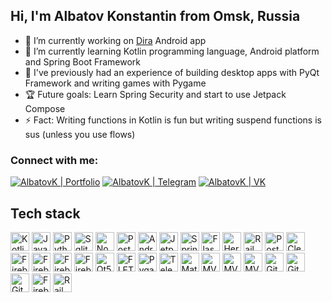 ## Hi, I'm Albatov Konstantin from Omsk, Russia

- 🔭 I’m currently working on [Dira](https://github.com/AlbatovK/Dira) Android app
- 🌱 I’m currently learning Kotlin programming language, Android platform and Spring Boot Framework
- 🔨 I've previously had an experience of building desktop apps with PyQt Framework and writing games with Pygame
- 🏆 Future goals: Learn Spring Security and start to use Jetpack Compose
- ⚡ Fact: Writing functions in Kotlin is fun but writing suspend functions is sus (unless you use flows)


### Connect with me:

[<img alt="AlbatovK | Portfolio" src="https://img.shields.io/badge/GitHub%20Pages-222222?logo=Jekyll&style=for-the-badge" />][website]
[<img alt="AlbatovK | Telegram" src="https://img.shields.io/badge/-Telegram-2CA5E0.svg?logo=telegram&style=for-the-badge" />][telegram]
[<img alt="AlbatovK | VK" src="https://img.shields.io/badge/-Vk-2D2F37.svg?logo=vk&style=for-the-badge" />][vk]

[website]: https://albatovk.github.io
[vk]: https://vk.com/stormthatsapproaching
[telegram]: https://t.me/iatstiapbcii


## Tech stack
<img  alt="Kotlin" height="30px" src="https://img.shields.io/static/v1?label=&message=KOTLIN&color=purple&style=for-the-badge" /> <img  alt="Java" height="30px" src="https://img.shields.io/static/v1?label=&message=Java&color=orange&style=for-the-badge" /> <img  alt="Python" height="30px" src="https://img.shields.io/static/v1?label=&message=Python&color=blue&style=for-the-badge" /> <img  alt="Sqlite" height="30px" src="https://img.shields.io/static/v1?label=&message=SQLite&color=red&style=for-the-badge" /> <img  alt="NoSql" height="30px" src="https://img.shields.io/static/v1?label=&message=NoSql&color=gray&style=for-the-badge" /> <img  alt="PostgreSQL" height="30px" src="https://img.shields.io/static/v1?label=&message=PostgreSQL&color=blue&style=for-the-badge" /> <img  alt="Android" height="30px" src="https://img.shields.io/static/v1?label=&message=Android&color=green&style=for-the-badge" />  <img  alt="Jetpack" height="30px" src="https://img.shields.io/static/v1?label=&message=Android Jetpack&color=brown&style=for-the-badge" /> <img  alt="Spring" height="30px" src="https://img.shields.io/static/v1?label=&message=Spring Web&color=darkgreen&style=for-the-badge" /> <img  alt="Flask" height="30px" src="https://img.shields.io/static/v1?label=&message=Flask&color=blue&style=for-the-badge" /> <img  alt="Heroku" height="30px" src="https://img.shields.io/static/v1?label=&message=Heroku&color=magenta&style=for-the-badge" /> <img  alt="Railway" height="30px" src="https://img.shields.io/static/v1?label=&message=Railway&color=white&style=for-the-badge" /> <img  alt="Postman" height="30px" src="https://img.shields.io/static/v1?label=&message=Postman&color=darkorange&style=for-the-badge" /> <img  alt="Clean Architecture" height="30px" src="https://img.shields.io/static/v1?label=&message=Clean Architecture&color=brown&style=for-the-badge" /> <img  alt="Firebase" height="30px" src="https://img.shields.io/static/v1?label=&message=Firebase&color=yellow&style=for-the-badge" /> <img  alt="Firebase" height="30px" src="https://img.shields.io/static/v1?label=&message=Firebase Firestore&color=turquoise&style=for-the-badge" /> <img  alt="Firebase Authentication" height="30px" src="https://img.shields.io/static/v1?label=&message=Firebase Auth&color=purpel&style=for-the-badge" /> <img  alt="Firebase analytics" height="30px" src="https://img.shields.io/static/v1?label=&message=Firebase Analytics&color=blue&style=for-the-badge" /> <img  alt="Qt5" height="30px" src="https://img.shields.io/static/v1?label=&message=Qt5&color=green&style=for-the-badge" /> <img  alt="FLET" height="30px" src="https://img.shields.io/static/v1?label=&message=FLET&color=purple&style=for-the-badge" /> <img  alt="Pygame" height="30px" src="https://img.shields.io/static/v1?label=&message=pygame&color=blue&style=for-the-badge" /> <img  alt="Telegram Bot Api" height="30px" src="https://img.shields.io/static/v1?label=&message=Telegram Bot Api&color=gray&style=for-the-badge" /> <img  alt="Material design" height="30px" src="https://img.shields.io/static/v1?label=&message=Material design&color=green&style=for-the-badge" /> <img  alt="MVVM" height="30px" src="https://img.shields.io/static/v1?label=&message=MVVM&color=red&style=for-the-badge" /> <img  alt="MVC" height="30px" src="https://img.shields.io/static/v1?label=&message=MVC&color=purple&style=for-the-badge" /> <img  alt="MVI" height="30px" src="https://img.shields.io/static/v1?label=&message=MVI&color=green&style=for-the-badge" />  <img alt="Github Actions" height="30px" src="https://img.shields.io/static/v1?label=&message=Github Actions&color=blue&style=for-the-badge" /> <img  alt="Git" height="30px" src="https://img.shields.io/static/v1?label=&message=Git&color=gray&style=for-the-badge" /> <img  alt="Github" height="30px" src="https://img.shields.io/static/v1?label=&message=Github&color=red&style=for-the-badge" /> <img  alt="Firebase" height="30px" src="https://img.shields.io/static/v1?label=&message=Docker&color=yellow&style=for-the-badge" /> <img  alt="Railway" height="30px" src="https://img.shields.io/static/v1?label=&message=Render&color=white&style=for-the-badge" />
